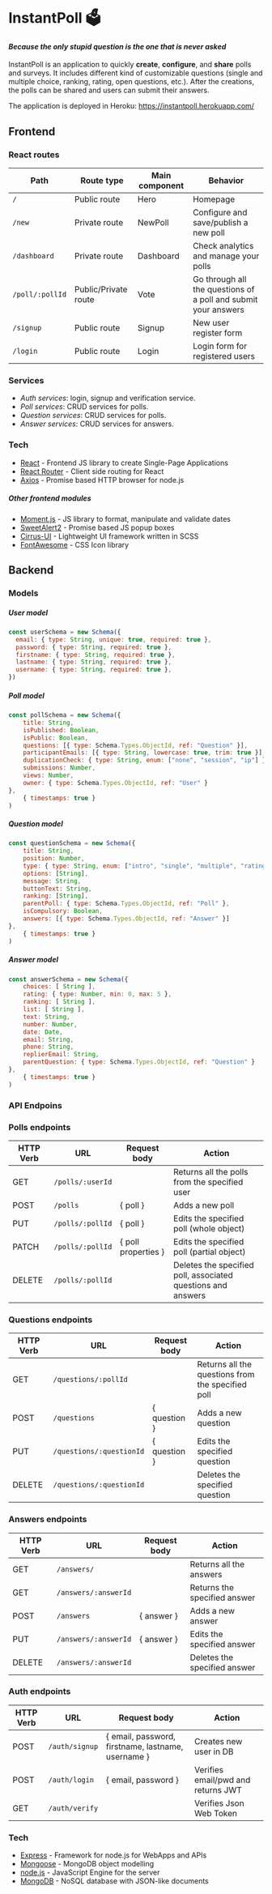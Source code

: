 # InstantPoll 🗳️
#### _Because the only stupid question is the one that is never asked_
InstantPoll is an application to quickly **create**, **configure**, and **share** polls and surveys. It includes different kind of customizable questions (single and multiple choice, ranking, rating, open questions, etc.). After the creations, the polls can be shared and users can submit their answers.

The application is deployed in Heroku:
https://instantpoll.herokuapp.com/

## Frontend
### React routes
| Path            | Route type           | Main component | Behavior                                                       |
| --------------- | -------------------- | ---------------| -------------------------------------------------------------- |
| `/`		      | Public route         | Hero           | Homepage                                                       |
| `/new` 	      | Private route        | NewPoll        | Configure and save/publish a new poll                          |
| `/dashboard`    | Private route        | Dashboard      | Check analytics and manage your polls                          |
| `/poll/:pollId` | Public/Private route | Vote           | Go through all the questions of a poll and submit your answers |
| `/signup`       | Public route         | Signup         | New user register form                                         |
| `/login`        | Public route 	     | Login          | Login form for registered users                                |

### Services
- *Auth services*: login, signup and verification service.
- *Poll services*: CRUD services for polls.
- *Question services*: CRUD services for polls.
- *Answer services*: CRUD services for answers.

### Tech
- [React](https://reactjs.org/) - Frontend JS library to create Single-Page Applications
- [React Router](https://reactrouter.com/) - Client side routing for React
- [Axios](https://axios-http.com/) - Promise based HTTP browser for node.js
##### Other frontend modules
- [Moment.js](https://momentjs.com/) - JS library to format, manipulate and validate dates
- [SweetAlert2](https://www.npmjs.com/package/sweetalert2) - Promise based JS popup boxes
- [Cirrus-UI](https://www.cirrus-ui.com/) - Lightweight UI framework written in SCSS
- [FontAwesome](https://fontawesome.com/) - CSS Icon library

## Backend
### Models
##### User model

```javascript
const userSchema = new Schema({
  email: { type: String, unique: true, required: true },
  password: { type: String, required: true },
  firstname: { type: String, required: true },
  lastname: { type: String, required: true },
  username: { type: String, required: true },
})
```
##### Poll model

```javascript
const pollSchema = new Schema({
    title: String,
    isPublished: Boolean,
    isPublic: Boolean,
    questions: [{ type: Schema.Types.ObjectId, ref: "Question" }],
    participantEmails: [{ type: String, lowercase: true, trim: true }],
    duplicationCheck: { type: String, enum: ["none", "session", "ip"] },
    submissions: Number,
    views: Number,
    owner: { type: Schema.Types.ObjectId, ref: "User" }
},
    { timestamps: true }
)
```
##### Question model

```javascript
const questionSchema = new Schema({
    title: String,
    position: Number,
    type: { type: String, enum: ["intro", "single", "multiple", "rating", "open", "ranking", "list", "thanks", "line", "paragraph", "number", "date", "email", "phone"] },
    options: [String],
    message: String,
    buttonText: String,
    ranking: [String],
    parentPoll: { type: Schema.Types.ObjectId, ref: "Poll" },
    isCompulsory: Boolean,
    answers: [{ type: Schema.Types.ObjectId, ref: "Answer" }]
},
    { timestamps: true }
)
```
##### Answer model

```javascript
const answerSchema = new Schema({
    choices: [ String ],
    rating: { type: Number, min: 0, max: 5 },
    ranking: [ String ],
    list: [ String ],
    text: String,
    number: Number,
    date: Date,
    email: String,
    phone: String,
    replierEmail: String,
    parentQuestion: { type: Schema.Types.ObjectId, ref: "Question" }    
},
    { timestamps: true }
)
```
### API Endpoins
### Polls endpoints
| HTTP Verb | URL              | Request body        | Action                                                       |
| --------- | ---------------- | ------------------- | ------------------------------------------------------------ |
| GET       | `/polls/:userId` |                     | Returns all the polls from the specified user                |
| POST      | `/polls`         | { poll }            | Adds a new poll                                              |
| PUT       | `/polls/:pollId` | { poll }            | Edits the specified poll (whole object)                      |
| PATCH     | `/polls/:pollId` | { poll properties } | Edits the specified poll (partial object)                    |
| DELETE    | `/polls/:pollId` |                     | Deletes the specified poll, associated questions and answers |

### Questions endpoints
| HTTP Verb | URL                      | Request body | Action                                            |
| --------- | ------------------------ | ------------ | ------------------------------------------------- |
| GET       | `/questions/:pollId`     |              | Returns all the questions from the specified poll |
| POST      | `/questions`             | { question } | Adds a new question                               |
| PUT       | `/questions/:questionId` | { question } | Edits the specified question                      |
| DELETE    | `/questions/:questionId` |              | Deletes the specified question                    |

### Answers endpoints
| HTTP Verb | URL                  | Request body | Action                       |
| --------- | -------------------- | ------------ | ---------------------------- |
| GET       | `/answers/`          |              | Returns all the answers      |
| GET       | `/answers/:answerId` |              | Returns the specified answer |
| POST      | `/answers`           | { answer }   | Adds a new answer            |
| PUT       | `/answers/:answerId` | { answer }   | Edits the specified answer   |
| DELETE    | `/answers/:answerId` |              | Deletes the specified answer |

### Auth endpoints
| HTTP Verb | URL            | Request body                                       | Action                             |
| --------- | -------------- | -------------------------------------------------- | ---------------------------------- |
| POST      | `/auth/signup` | { email, password, firstname, lastname, username } | Creates new user in DB             |
| POST      | `/auth/login`  | { email, password }                                | Verifies email/pwd and returns JWT |
| GET       | `/auth/verify` |                                                    | Verifies Json Web Token            |

### Tech
- [Express](https://expressjs.com/) - Framework for node.js for WebApps and APIs
- [Mongoose](https://mongoosejs.com/) - MongoDB object modelling
- [node.js](https://nodejs.org/) - JavaScript Engine for the server
- [MongoDB](https://www.mongodb.com/) - NoSQL database with JSON-like documents